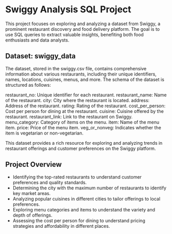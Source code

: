 # Swiggy Analysis SQL Project

This project focuses on exploring and analyzing a dataset from Swiggy, a prominent restaurant discovery and food delivery platform. The goal is to use SQL queries to extract valuable insights, benefiting both food enthusiasts and data analysts.

## Dataset: swiggy_data

The dataset, stored in the swiggy.csv file, contains comprehensive information about various restaurants, including their unique identifiers, names, locations, cuisines, menus, and more. The schema of the dataset is structured as follows:

restaurant_no: Unique identifier for each restaurant.
restaurant_name: Name of the restaurant.
city: City where the restaurant is located.
address: Address of the restaurant.
rating: Rating of the restaurant.
cost_per_person: Cost per person for dining at the restaurant.
cuisine: Cuisine offered by the restaurant.
restaurant_link: Link to the restaurant on Swiggy.
menu_category: Category of items on the menu.
item: Name of the menu item.
price: Price of the menu item.
veg_or_nonveg: Indicates whether the item is vegetarian or non-vegetarian.

This dataset provides a rich resource for exploring and analyzing trends in restaurant offerings and customer preferences on the Swiggy platform.

## Project Overview
- Identifying the top-rated restaurants to understand customer preferences and quality standards.
- Determining the city with the maximum number of restaurants to identify key market areas.
- Analyzing popular cuisines in different cities to tailor offerings to local preferences.
- Exploring menu categories and items to understand the variety and depth of offerings.
- Assessing the cost per person for dining to understand pricing strategies and affordability in different places.
